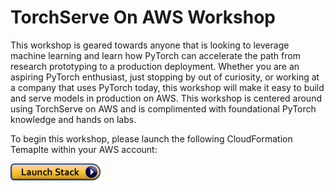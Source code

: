 # TorchServe On AWS Workshop
This workshop is geared towards anyone that is looking to leverage machine learning and learn how PyTorch can accelerate the path from research prototyping to a production deployment. Whether you are an aspiring PyTorch enthusiast, just stopping by out of curiosity, or working at a company that uses PyTorch today, this workshop will make it easy to build and serve models in production on AWS. This workshop is centered around using TorchServe on AWS and is complimented with foundational PyTorch knowledge and hands on labs.

To begin this workshop, please launch the following CloudFormation Temaplte within your AWS account: 

<a href="https://console.aws.amazon.com/cloudformation/home?region=us-east-1#/stacks/create/review?stackName=torchserve-on-aws&templateURL=https://torchserve-workshop.s3-us-east-1.amazonaws.com/torchserve-workshop-template.yaml"> <img src="media/cloudformation-launch-stack.png" align="center"/> </a>


